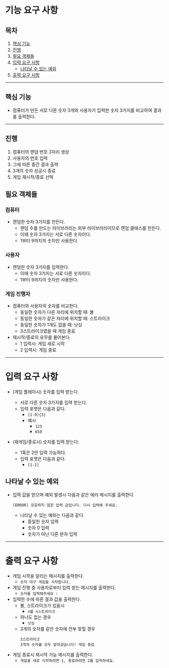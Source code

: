 # 기능 요구 사항
## 목차

1. [핵심 기능](#핵심-기능)
2. [진행](#진행)
3. [필요 객체들](#필요-객체들)
4. [입력 요구 사항](#입력-요구-사항)
    - [나타날 수 있는 예외](#나타날-수-있는-예외)
5. [출력 요구 사항](#출력-요구-사항)

---

## 핵심 기능

- 컴퓨터가 만든 서로 다른 숫자 3개와 사용자가 입력한 숫자 3가지를 비교하여 결과를 출력한다.


---

## 진행

1. 컴퓨터의 랜덤 번호 3자리 생성
2. 사용자의 번호 입력
3. 그에 따른 중간 결과 출력
4. 3개의 숫자 성공시 종료
5. 게임 재시작/종료 선택


## 필요 객체들

### 컴퓨터

- 랜덤한 숫자 3가지를 만든다.
  - 랜덤 수를 만드는 라이브러리는 외부 라이브러리이므로 랜덤 클래스를 만든다.
  - 이때 숫자 3가지는 서로 다른 숫자이다.
  - 1부터 9까지의 숫자만 사용한다.


### 사용자

- 랜덤한 숫자 3가지를 입력한다.
  - 이때 숫자 3가지는 서로 다른 숫자이다.
  - 1부터 9까지의 숫자만 사용한다.

### 게임 진행자

- 컴퓨터와 사용자의 숫자를 비교한다.
  - 동일한 숫자가 다른 자리에 위치할 때: 볼
  - 동일한 숫자가 같은 자리에 위치할 때: 스트라이크
  - 동일한 숫자가 1개도 없을 때: 낫싱
  - 3스트라이크였을 때 게임 종료
- 재시작/종료의 유무를 물어본다.
  - 1 입력시: 게임 새로 시작
  - 2 입력시: 게임 종료

---

# 입력 요구 사항

- (게임 플레이시) 숫자를 입력 받는다.
  - 서로 다른 숫자 3가지를 입력 받는다.
  - 입력 포맷은 다음과 같다.
    - ```[1-9]{3}```
    - 예시
      - ```123```
      - ```658```
  
- (재게임/종료시) 숫자를 입력 받는다.
  - 1혹은 2만 입력 가능하다.
  - 입력 포맷은 다음과 같다.
    - ```[1-2]```

## 나타날 수 있는 예외

- 입력 값을 받으며 예외 발생시 다음과 같은 에러 메시지를 출력한다.

   ```[ERROR] 유효하지 않은 입력 값입니다. 다시 입력해 주세요.```
    - 나타날 수 있는 예외는 다음과 같다.
      - 동일한 숫자 입력
      - 숫자 0 입력
      - 숫자가 아닌 다른 문자 입력

---

# 출력 요구 사항

- 게임 시작을 알리는 메시지를 출력한다.
  - ```숫자 야구 게임을 시작합니다.```
- 게임 진행 중 사용자로부터 입력 받는 메시지를 출력한다.
  - ```숫자를 입력해주세요 : ```
- 입력한 수에 따른 결과 값을 출력한다.
  - 볼, 스트라이크가 있을시
    - ```n볼 n스트라이크```
  - 하나도 없는 경우
    - ```낫싱```
  - 3개의 숫자를 같은 숫자에 전부 맞힐 경우
    ```
    3스트라이크
    3개의 숫자를 모두 맞히셨습니다! 게임 종료
    ```
- 게임 종료시 재시작 가능 메시지를 출력한다.
  - ```게임을 새로 시작하려면 1, 종료하려면 2를 입력하세요.```